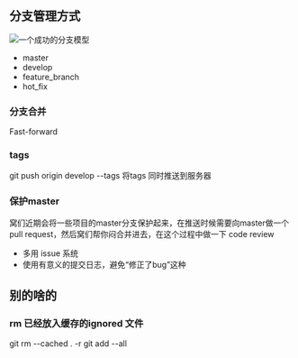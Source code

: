 ## 分支管理方式
<img src="http://www.juvenxu.com/wp-content/uploads/2010/11/git-branch-1.png" alt="一个成功的分支模型" />

* master 
* develop
* feature_branch
* hot_fix

### 分支合并
Fast-forward

### tags
git push origin develop --tags 
将tags 同时推送到服务器

### 保护master
窝们近期会将一些项目的master分支保护起来，在推送时候需要向master做一个pull request，然后窝们帮你闷合并进去，在这个过程中做一下 code review

* 多用 issue 系统
* 使用有意义的提交日志，避免“修正了bug”这种

## 别的啥的
### rm 已经放入缓存的ignored 文件

git rm --cached . -r
git add --all
